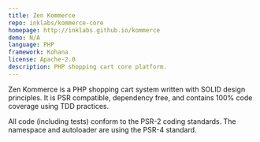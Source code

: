 ```yaml
---
title: Zen Kommerce
repo: inklabs/kommerce-core
homepage: http://inklabs.github.io/kommerce
demo: N/A
language: PHP
framework: Kohana
license: Apache-2.0
description: PHP shopping cart core platform.
---
```


Zen Kommerce is a PHP shopping cart system written with SOLID design principles. It is PSR compatible, dependency free, and contains 100% code coverage using TDD practices.

All code (including tests) conform to the PSR-2 coding standards. The namespace and autoloader are using the PSR-4 standard.